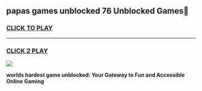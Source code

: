 
## papas games unblocked 76 Unblocked Games👋
<h3>
<a href="https://premium.freeplayer.one?title=papas_games_unblocked_76&ref=16F">CLICK TO PLAY</a></h3>
<hr>

<h3>
<a href="https://premium.freeplayer.one?title=papas_games_unblocked_76&ref=16F">CLICK 2 PLAY</a>
  
</h3>

<a href="https://premium.freeplayer.one?title=papas_games_unblocked_76&ref=16F/"><img src="https://clearcache.store/games.png"></a>


**worlds hardest game unblocked: Your Gateway to Fun and Accessible Online Gaming**
